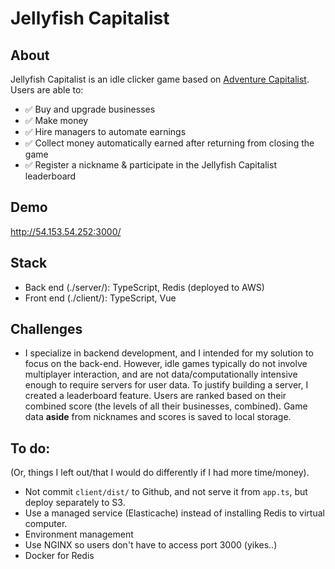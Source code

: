 # Jellyfish Capitalist

## About

Jellyfish Capitalist is an idle clicker game based on [Adventure Capitalist](https://en.wikipedia.org/wiki/AdVenture_Capitalist). Users are able to:

- ✅ Buy and upgrade businesses
- ✅ Make money
- ✅ Hire managers to automate earnings
- ✅ Collect money automatically earned after returning from closing the game
- ✅ Register a nickname & participate in the Jellyfish Capitalist leaderboard

## Demo

http://54.153.54.252:3000/

## Stack

- Back end (./server/): TypeScript, Redis (deployed to AWS)
- Front end (./client/): TypeScript, Vue

## Challenges

- I specialize in backend development, and I intended for my solution to focus on the back-end. However, idle games typically do not involve multiplayer interaction, and are not data/computationally intensive enough to require servers for user data. To justify building a server, I created a leaderboard feature. Users are ranked based on their combined score (the levels of all their businesses, combined). Game data **aside** from nicknames and scores is saved to local storage.

## To do:
(Or, things I left out/that I would do differently if I had more time/money).

- Not commit `client/dist/` to Github, and not serve it from `app.ts`, but deploy separately to S3.
- Use a managed service (Elasticache) instead of installing Redis to virtual computer.
- Environment management
- Use NGINX so users don't have to access port 3000 (yikes..)
- Docker for Redis
